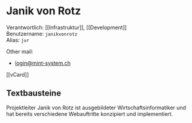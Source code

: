 # Janik von Rotz
Verantwortlich: [[Infrastruktur]], [[Development]]  
Benutzername: `janikvonrotz`  
Alias: `jvr`

Other mail:
* login@mint-system.ch

[[vCard]]

## Textbausteine

Projektleiter Janik von Rotz ist ausgebildeter Wirtschaftsinformatiker und hat bereits verschiedene Webauftritte konzipiert und implementiert. 